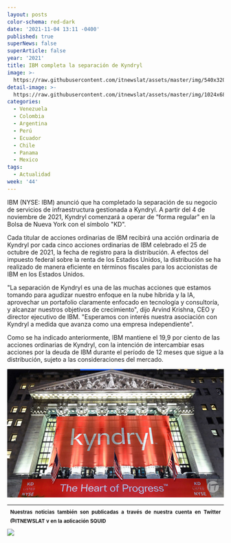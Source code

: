 ```yaml
---
layout: posts
color-schema: red-dark
date: '2021-11-04 13:11 -0400'
published: true
superNews: false
superArticle: false
year: '2021'
title: IBM completa la separación de Kyndryl
image: >-
  https://raw.githubusercontent.com/itnewslat/assets/master/img/540x320/KYNDRYL-p.jpg
detail-image: >-
  https://raw.githubusercontent.com/itnewslat/assets/master/img/1024x680/KYNDRYL-g.jpg
categories:
  - Venezuela
  - Colombia
  - Argentina
  - Perú
  - Ecuador
  - Chile
  - Panama
  - Mexico
tags:
  - Actualidad
week: '44'
---
```

IBM (NYSE: IBM) anunció que ha completado la separación de su negocio de servicios de infraestructura gestionada a Kyndryl. A partir del 4 de noviembre de 2021, Kyndryl comenzará a operar de “forma regular" en la Bolsa de Nueva York con el símbolo "KD".

Cada titular de acciones ordinarias de IBM recibirá una acción ordinaria de Kyndryl por cada cinco acciones ordinarias de IBM celebrado el 25 de octubre de 2021, la fecha de registro para la distribución. A efectos del impuesto federal sobre la renta de los Estados Unidos, la distribución se ha realizado de manera eficiente en términos fiscales para los accionistas de IBM en los Estados Unidos.

"La separación de Kyndryl es una de las muchas acciones que estamos tomando para agudizar nuestro enfoque en la nube híbrida y la IA, aprovechar un portafolio claramente enfocado en tecnología y consultoría, y alcanzar nuestros objetivos de crecimiento", dijo Arvind Krishna, CEO y director ejecutivo de IBM. "Esperamos con interés nuestra asociación con Kyndryl a medida que avanza como una empresa independiente".

Como se ha indicado anteriormente, IBM mantiene el 19,9 por ciento de las acciones ordinarias de Kyndryl, con la intención de intercambiar esas acciones por la deuda de IBM durante el período de 12 meses que sigue a la distribución, sujeto a las consideraciones del mercado.


![](https://raw.githubusercontent.com/itnewslat/assets/master/img/540x320/KYNDRYL-p.jpg)

<table style="height: 42px;" width="569">
<tbody>
<tr>
<td style="text-align: justify;"><sub><strong>Nuestras noticias también son publicadas a través de nuestra cuenta en Twitter <a href="https://twitter.com/itnewslat?lang=es">@ITNEWSLAT</a> y en la aplicación <a href="https://squidapp.co/en/">SQUID</a></strong></sub></td>
</tr>
</tbody>
</table>

<img src="https://tracker.metricool.com/c3po.jpg?hash=56f88a41e39ab42c063cc51676587a04"/>
